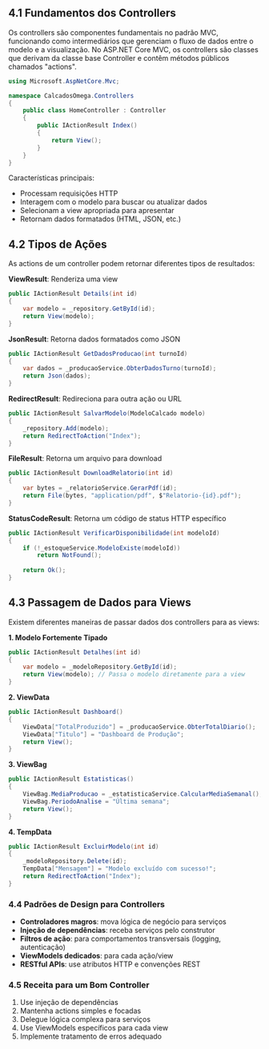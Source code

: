 ## 4.1 Fundamentos dos Controllers

Os controllers são componentes fundamentais no padrão MVC, funcionando como intermediários que gerenciam o fluxo de dados entre o modelo e a visualização. No ASP.NET Core MVC, os controllers são classes que derivam da classe base Controller e contêm métodos públicos chamados "actions".

```csharp
using Microsoft.AspNetCore.Mvc;

namespace CalcadosOmega.Controllers
{
    public class HomeController : Controller
    {
        public IActionResult Index()
        {
            return View();
        }
    }
}
```

Características principais:

- Processam requisições HTTP
- Interagem com o modelo para buscar ou atualizar dados
- Selecionam a view apropriada para apresentar
- Retornam dados formatados (HTML, JSON, etc.)

## 4.2 Tipos de Ações

As actions de um controller podem retornar diferentes tipos de resultados:

**ViewResult**: Renderiza uma view

```csharp
public IActionResult Details(int id)
{
    var modelo = _repository.GetById(id);
    return View(modelo);
}
```

**JsonResult**: Retorna dados formatados como JSON

```csharp
public IActionResult GetDadosProducao(int turnoId)
{
    var dados = _producaoService.ObterDadosTurno(turnoId);
    return Json(dados);
}
```

**RedirectResult**: Redireciona para outra ação ou URL

```csharp
public IActionResult SalvarModelo(ModeloCalcado modelo)
{
    _repository.Add(modelo);
    return RedirectToAction("Index");
}
```

**FileResult**: Retorna um arquivo para download

```csharp
public IActionResult DownloadRelatorio(int id)
{
    var bytes = _relatorioService.GerarPdf(id);
    return File(bytes, "application/pdf", $"Relatorio-{id}.pdf");
}
```

**StatusCodeResult**: Retorna um código de status HTTP específico

```csharp
public IActionResult VerificarDisponibilidade(int modeloId)
{
    if (!_estoqueService.ModeloExiste(modeloId))
        return NotFound();
    
    return Ok();
}
```

## 4.3 Passagem de Dados para Views

Existem diferentes maneiras de passar dados dos controllers para as views:

**1. Modelo Fortemente Tipado**

```csharp
public IActionResult Detalhes(int id)
{
    var modelo = _modeloRepository.GetById(id);
    return View(modelo); // Passa o modelo diretamente para a view
}
```

**2. ViewData**

```csharp
public IActionResult Dashboard()
{
    ViewData["TotalProduzido"] = _producaoService.ObterTotalDiario();
    ViewData["Titulo"] = "Dashboard de Produção";
    return View();
}
```

**3. ViewBag**

```csharp
public IActionResult Estatisticas()
{
    ViewBag.MediaProducao = _estatisticaService.CalcularMediaSemanal();
    ViewBag.PeriodoAnalise = "Última semana";
    return View();
}
```

**4. TempData**

```csharp
public IActionResult ExcluirModelo(int id)
{
    _modeloRepository.Delete(id);
    TempData["Mensagem"] = "Modelo excluído com sucesso!";
    return RedirectToAction("Index");
}
```

### 4.4 Padrões de Design para Controllers

- **Controladores magros**: mova lógica de negócio para serviços
- **Injeção de dependências**: receba serviços pelo construtor
- **Filtros de ação**: para comportamentos transversais (logging, autenticação)
- **ViewModels dedicados**: para cada ação/view
- **RESTful APIs**: use atributos HTTP e convenções REST

### 4.5 Receita para um Bom Controller

1. Use injeção de dependências
2. Mantenha actions simples e focadas
3. Delegue lógica complexa para serviços
4. Use ViewModels específicos para cada view
5. Implemente tratamento de erros adequado